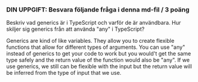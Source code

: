 ### DIN UPPGIFT: Besvara följande fråga i denna md-fil / 3 poäng

Beskriv vad generics är i TypeScript och varför de är användbara.
Hur skiljer sig generics från att använda "any" i TypeScript?

Generics are kind of like variables. They allow you to create flexible functions that allow for different types of arguments. You can use "any" instead of generics to get your code to work but you would't get the same type safely and the return value of the function would also be "any". If we use generics, we still can be flexible with the input but the return value will be inferred from the type of input that we use.
